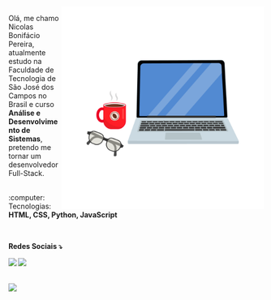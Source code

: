 <img src="./img/laptop-coffee.png" min-width="400px" max-width="400px" width="400px" align="right" alt="Computador">

<p align="left"> 
  Olá, me chamo Nicolas Bonifácio Pereira, atualmente estudo na Faculdade de Tecnologia de São José dos Campos no Brasil e curso <b>Análise e Desenvolvimento de Sistemas</b>, pretendo me tornar um desenvolvedor Full-Stack. <br><br>
</p>

<p align="left">
 :computer:  Tecnologias: <b>HTML, CSS, Python, JavaScript<b>
</p>

<br>

<p align="left">
 <b>Redes Sociais<b> ⤵️
</p>

<p align="left">
  <a href="https://www.linkedin.com/in/nicolas-bonif%C3%A1cio-426804237/" alt="Linkedin">
  <img src="https://img.shields.io/badge/-Linkedin-0e76a8?style=flat-square&logo=Linkedin&logoColor=white&link=https://www.linkedin.com/in/nicolas-bonif%C3%A1cio-426804237/" /></a>

  <a href="https://www.instagram.com/nicolasbonf_/" alt="Instagram">
  <img src="https://img.shields.io/badge/-Instagram-DF0174?style=flat-square&labelColor=DF0174&logo=instagram&logoColor=white&link=https://www.instagram.com/nicolasbonf_/"/></a>
</p>  
<br>
<div>
<img height="120em" src="https://github-readme-stats.vercel.app/api/top-langs/?username=leandroteixeira97&layout=compact&theme=dracula")(https://github.com/NicolasPereira06/github-readme-stats)"/>
</div>
